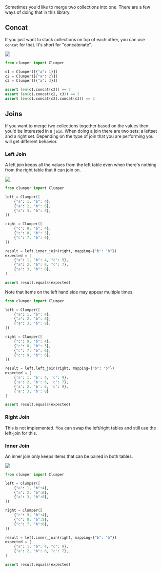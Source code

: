 Sometimes you'd like to merge two collections into one.
There are a few ways of doing that in this library.

## Concat

If you just want to stack collections on top
of each other, you can use `concat` for that. It's
short for "concatenate".

![](../img/concat.png)

```python
from clumper import Clumper

c1 = Clumper([{"a": 1}])
c2 = Clumper([{"a": 2}])
c3 = Clumper([{"a": 3}])

assert len(c1.concat(c2)) == 2
assert len(c1.concat(c2, c3)) == 3
assert len(c1.concat(c2).concat(c3)) == 3
```

## Joins

If you want to merge two collections together based on
the values then you'd be interested in a `join`. When doing a join there are two sets: a leftset and a right set.
Depending on the type of join that you are performing you will
get different behavior.

### Left Join

A left join keeps all the values from the left table even
when there's nothing from the right table that it can join on.

![](../img/left_join.png)

```python
from clumper import Clumper

left = Clumper([
    {"a": 1, "b": 4},
    {"a": 2, "b": 6},
    {"a": 3, "b": 8},
])

right = Clumper([
    {"c": 9, "b": 4},
    {"c": 8, "b": 5},
    {"c": 7, "b": 6},
])

result = left.inner_join(right, mapping={"b": "b"})
expected = [
    {"a": 1, "b": 4, "c": 9},
    {"a": 2, "b": 6, "c": 7},
    {"a": 3, "b": 8},
]

assert result.equals(expected)
```

Note that items on the left hand side may appear multiple times.

```python
from clumper import Clumper

left = Clumper([
    {"a": 1, "b": 4},
    {"a": 2, "b": 6},
    {"a": 3, "b": 8},
])

right = Clumper([
    {"c": 9, "b": 4},
    {"c": 8, "b": 5},
    {"c": 7, "b": 6},
    {"c": 9, "b": 6},
])

result = left.left_join(right, mapping={"b": "b"})
expected = [
    {'a': 1, 'b': 4, 'c': 9},
    {'a': 2, 'b': 6, 'c': 7},
    {'a': 2, 'b': 6, 'c': 9},
    {'a': 3, 'b': 8}
]

assert result.equals(expected)
```

### Right Join

This is not implemented. You can swap the left/right tables
and still use the left-join for this.

### Inner Join

An inner join only keeps items that can be paired in both
tables.

![](../img/inner_join.png)

```python
from clumper import Clumper

left = Clumper([
    {"a": 1, "b":4},
    {"a": 2, "b":6},
    {"a": 3, "b":8},
])

right = Clumper([
    {"c": 9, "b":4},
    {"c": 8, "b":5},
    {"c": 7, "b":6},
])

result = left.inner_join(right, mapping={"b": "b"})
expected = [
    {"a": 1, "b": 4, "c": 9},
    {"a": 2, "b": 6, "c": 7},
]

assert result.equals(expected)
```